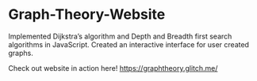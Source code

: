 # Graph-Theory-Website
Implemented Dijkstra’s algorithm and Depth and Breadth first search algorithms in JavaScript. Created an interactive interface for user created graphs. 

Check out website in action here! 
https://graphtheory.glitch.me/
